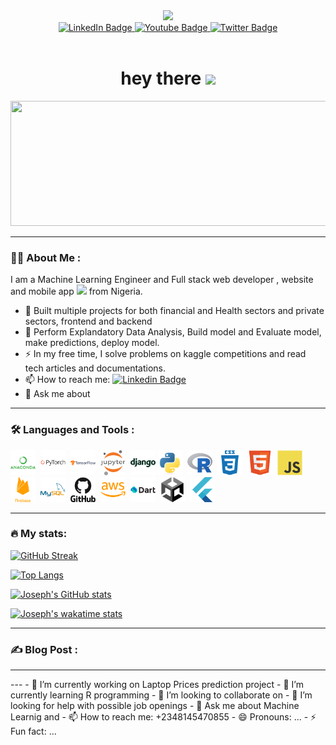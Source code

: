 <div id="header" align="center">
  <img src="https://media.giphy.com/media/M9gbBd9nbDrOTu1Mqx/giphy.gif" width="100"/>
  <div id="badges">
  <a href="[https://www.linkedin.com/in/joseph-agwuh-287b63228/](https://www.linkedin.com/in/joseph-agwuh-3159b921a/?originalSubdomain=ng)">
    <img src="https://img.shields.io/badge/LinkedIn-blue?style=for-the-badge&logo=linkedin&logoColor=white" alt="LinkedIn Badge"/>
  </a>
  <a href="https://www.youtube.com/channel/UCVPtmVW7Y7pvUcvqb_GkAgA">
    <img src="https://img.shields.io/badge/YouTube-red?style=for-the-badge&logo=youtube&logoColor=white" alt="Youtube Badge"/>
  </a>
  <a href="[https://twitter.com/AgwuhJoseph](https://twitter.com/AgwuhJoseph)">
    <img src="https://img.shields.io/badge/Twitter-blue?style=for-the-badge&logo=twitter&logoColor=white" alt="Twitter Badge"/>
  </a>
 </div>
  <img src="https://komarev.com/ghpvc/?username=your-github-username&style=flat-square&color=blue" alt=""/>
 <h1>
  hey there
  <img src="https://media.giphy.com/media/hvRJCLFzcasrR4ia7z/giphy.gif" width="30px"/>
  </h1>
</div>  
<div align="center"> 
      <img src="https://media.giphy.com/media/dWesBcTLavkZuG35MI/giphy.gif" width="600" height="200"/>
</div>

---
  
 ### 👨‍💻 About Me :
 I am a Machine Learning Engineer and Full stack web developer , website and mobile app <img src="https://media.giphy.com/media/WUlplcMpOCEmTGBtBW/giphy.gif" width="30"> from Nigeria.
 - 🔭 Built multiple projects for both financial and Health sectors and private sectors, frontend and backend
 - 🌱 Perform Explandatory Data Analysis, Build model and Evaluate model, make predictions, deploy model.
 - ⚡ In my free time, I solve problems on kaggle competitions and read tech articles and documentations.
 - 📫 How to reach me: [![Linkedin Badge](https://img.shields.io/badge/-Linkedin-blue?style=flat&logo=Linkedin&logoColor=white)](https://www.linkedin.com/in/joseph-agwuh-287b63228/)
 - 💬 Ask me about 

---

### 🛠️ Languages and Tools :
<div>
  <img src="https://github.com/devicons/devicon/blob/master/icons/anaconda/anaconda-original-wordmark.svg" title="anaconda" alt="anaconda" width="40" height="40"/>&nbsp;
   <img src="https://github.com/devicons/devicon/blob/master/icons/pytorch/pytorch-original-wordmark.svg" title="pytorch"  alt="pytorch" width="40" height="40"/>&nbsp;
   <img src="https://github.com/devicons/devicon/blob/master/icons/tensorflow/tensorflow-original-wordmark.svg" title="tensorflow"  alt="tensorflow" width="40" height="40"/>&nbsp;
  <img src="https://github.com/devicons/devicon/blob/master/icons/jupyter/jupyter-original-wordmark.svg" title="jupyter" alt="jupyter" width="40" height="40"/>&nbsp;
   <img src="https://github.com/devicons/devicon/blob/master/icons/django/django-plain-wordmark.svg" title="django" **alt="django" width="40" height="40"/>
  <img src="https://github.com/devicons/devicon/blob/master/icons/python/python-original.svg" title="python" alt="python " width="40" height="40"/>&nbsp;
  <img src="https://github.com/devicons/devicon/blob/master/icons/r/r-original.svg" title="r" alt="r" width="40" height="40"/>&nbsp;
  <img src="https://github.com/devicons/devicon/blob/master/icons/css3/css3-plain-wordmark.svg"  title="CSS3" alt="CSS" width="40" height="40"/>&nbsp;
  <img src="https://github.com/devicons/devicon/blob/master/icons/html5/html5-original.svg" title="HTML5" alt="HTML" width="40" height="40"/>&nbsp;
  <img src="https://github.com/devicons/devicon/blob/master/icons/javascript/javascript-original.svg" title="JavaScript" alt="JavaScript" width="40" height="40"/>&nbsp;
  <img src="https://github.com/devicons/devicon/blob/master/icons/firebase/firebase-plain-wordmark.svg" title="Firebase" alt="Firebase" width="40" height="40"/>&nbsp;
  <img src="https://github.com/devicons/devicon/blob/master/icons/mysql/mysql-original-wordmark.svg" title="MySQL"  alt="MySQL" width="40" height="40"/>&nbsp;
  <img src="https://github.com/devicons/devicon/blob/master/icons/github/github-original-wordmark.svg" title="github" alt="github" width="40" height="40"/>&nbsp;
  <img src="https://github.com/devicons/devicon/blob/master/icons/amazonwebservices/amazonwebservices-plain-wordmark.svg" title="AWS" alt="AWS" width="40" height="40"/>&nbsp;
  <img src="https://github.com/devicons/devicon/blob/master/icons/dart/dart-original-wordmark.svg" title="dart" alt="dart" width="40" height="40"/>&nbsp;
  <img src="https://github.com/devicons/devicon/blob/master/icons/unity/unity-original.svg" title="unity" alt="unity" width="40" height="40"/>&nbsp;
  <img src="https://github.com/devicons/devicon/blob/master/icons/flutter/flutter-original.svg" title="Flutter" alt="Flutter" width="40" height="40"/>&nbsp;
</div>

---

### 🔥 My stats:
[![GitHub Streak](http://github-readme-streak-stats.herokuapp.com?user=casyvina&theme=dark&background=000000)](https://git.io/streak-stats)

[![Top Langs](https://github-readme-stats.vercel.app/api/top-langs/?username=casyvina&layout=compact&theme=vision-friendly-dark)](https://github.com/anuraghazra/github-readme-stats)

[![Joseph's GitHub stats](https://github-readme-stats.vercel.app/api?username=casyvina&show_icons=true&theme=dracula)](https://github.com/anuraghazra/github-readme-stats)

[![Joseph's wakatime stats](https://github-readme-stats.vercel.app/api/wakatime?username=@Casyvina&theme=gotham&hide_border=true&layout=compact&hide_title=true&langs_count=14&range=all_time)](https://github.com/anuraghazra/github-readme-stats/issues/2698)

---

### ✍️ Blog Post :

---
<!--
**Casyvina/Casyvina** is a ✨ _special_ ✨ repository because its `README.md` (this file) appears on your GitHub profile.
[![creator911's wakatime stats](https://github-readme-stats.vercel.app/api/wakatime?username=Voko)](https://github.com/anuraghazra/github-readme-stats)

[![willianrod's wakatime stats](https://github-readme-stats.vercel.app/api/wakatime?username=creator911&layout=compact&range=all_time)](https://github.com/anuraghazra/github-readme-stats)

[![willianrod's wakatime stats](https://github-readme-stats.vercel.app/api/wakatime?username=Casyvina&layout=compact&range=last_30_days)](https://github.com/anuraghazra/github-readme-stats)
Here are some ideas to get you started: --!>

---

- 🔭 I’m currently working on Laptop Prices prediction project
- 🌱 I’m currently learning R programming 
- 👯 I’m looking to collaborate on 
- 🤔 I’m looking for help with possible job openings
- 💬 Ask me about Machine Learnig and 
- 📫 How to reach me: +2348145470855
- 😄 Pronouns: ...
- ⚡ Fun fact: ...
